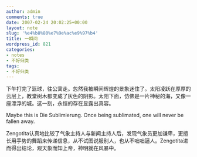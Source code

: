 ```yaml
---
author: admin
comments: true
date: 2007-02-24 20:02:25+00:00
layout: note
slug: '%e4%b8%80%e7%9e%ac%e9%97%b4'
title: 一瞬间
wordpress_id: 821
categories:
- notes
- 不好归类
tags:
- 不好归类
---
```


下午打完了篮球，往公寓走。忽然我被瞬间辉煌的景象迷住了。太阳凌跃在厚厚的云层上，教堂树木都变成了灰色的阴影。太阳下面，仿佛是一片神秘的海，又像一座漂浮的城。这一刻，永恒的存在显露出真容。

Maybe this is Die Sublimierung. Once being sublimated, one will never be fallen away.

Zengotita认真地比较了气象主持人与新闻主持人后，发现气象员更加谦卑，更擅长用手势的舞蹈来传递信息，从不试图说服别人，也从不咄咄逼人。Zengotita进而得出结论，观天象而知上帝，神明就在风暴中。


